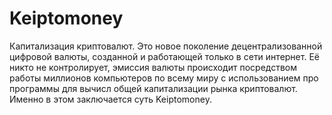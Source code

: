 # Keiptomoney
Капитализация криптовалют.
Это новое поколение децентрализованной цифровой валюты, созданной и работающей только в сети интернет. Её никто не контролирует,
эмиссия валюты происходит посредством работы миллионов компьютеров по всему миру   с использованием про программы для вычисл общей капитализации  рынка криптовалют. Именно в этом заключается
суть  Keiptomoney.
